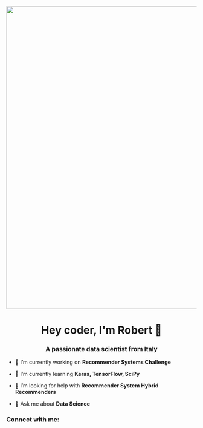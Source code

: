 

<img src="https://i.ibb.co/DbDLJ1H/Hi-I-m-ROBER-2.png" width="800">
<h1 align="center">Hey coder, I'm Robert 👋</h1>
<h3 align="center">A passionate data scientist from Italy</h3>

- 🔭 I’m currently working on **Recommender Systems Challenge**

- 🌱 I’m currently learning **Keras, TensorFlow, SciPy**

- 🤝 I’m looking for help with **Recommender System Hybrid Recommenders**

- 💬 Ask me about **Data Science**



<h3 align="left">Connect with me:</h3>
<p align="left">
</p>
